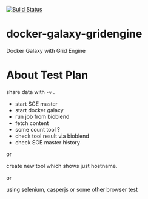 [![Build Status](https://travis-ci.org/manabuishii/docker-galaxy-gridengine.svg?branch=master)](https://travis-ci.org/manabuishii/docker-galaxy-gridengine)

# docker-galaxy-gridengine
Docker Galaxy with Grid Engine

# About Test Plan

share data with ```-v``` .

* start SGE master
* start docker galaxy
* run job from bioblend
 * fetch content
 * some count tool ?
* check tool result via bioblend
* check SGE master history

or 

create new tool which shows just hostname.

or

using selenium, casperjs or some other browser test
